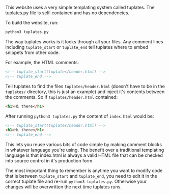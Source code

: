 This website uses a very simple templating system called tuplates. The
tuplates.py file is self-contained and has no dependencies.

To build the website, run:

```bash
python3 tuplates.py
```

The way tuplates works is it looks through all your files. Any comment lines
including `tuplate_start` or `tuplate_end` tell tuplates where to embed
snippets from other code.

For example, the HTML comments:

```html
<!-- tuplate_start(tuplates/header.html) -->
<!-- tuplate_end -->
```

Tell tuplates to find the files `tuplates/header.html` (doesn't have to be in
the `tuplates/` directory, this is just an example) and inject it's contents
between the comments. So if `tuplates/header.html` contained:

```html
<h1>Hi there</h1>
```

After running `python3 tuplates.py` the content of `index.html` would be:

```html
<!-- tuplate_start(tuplates/header.html) -->
<h1>Hi there</h1>
<!-- tuplate_end -->
```

This lets you reuse various bits of code simple by making comment blocks in
whatever language you're using. The benefit over a traditional templating
language is that index.html is always a valid HTML file that can be checked
into source control in it's production form.

The most important thing to remember is anytime you want to modify code that is
between `tuplate_start` and `tuplate_end`, you need to edit it in the correct
tuplate file and re-run `python3 tuplates.py`. Otherwise your changes will
be overwritten the next time tuplates runs.
